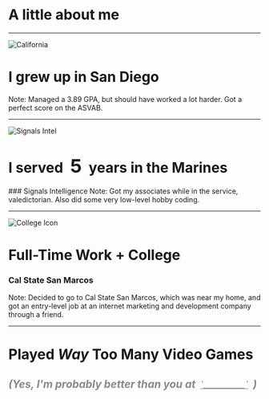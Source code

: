 <!-- .slide: class="" -->
# A little about me

---

<!-- .slide: data-background-transition="fade" -->
![California](https://s3.us-east-2.amazonaws.com/kyle-public/images/california.svg) <!--.element: class="icon" -->
# I grew up in San Diego

Note: Managed a 3.89 GPA, but should have worked a lot harder. Got a perfect score on the ASVAB.

---

<!-- .slide: data-background-transition="fade" -->
![Signals Intel](https://s3.us-east-2.amazonaws.com/kyle-public/images/signals-intel.svg) <!--.element: class="icon" -->
<h1> I served <span style="font-size: 133%; display: inline-block; margin: 0 .2em;">5</span> years in the Marines</h1>
### Signals Intelligence<!--.element: class="subtitle" -->
Note: Got my associates while in the service, valedictorian. Also did some very low-level hobby coding.

---

<!-- .slide: data-background-transition="fade" -->
![College Icon](https://s3.us-east-2.amazonaws.com/kyle-public/images/college.svg) <!--.element: class="icon" -->
# Full-Time Work + College
### Cal State San Marcos <!--.element: class="subtitle" -->
Note: Decided to go to Cal State San Marcos, which was near my home, and got an entry-level job at an internet marketing and development company through a friend.

---

# Played *Way* Too Many Video Games
<h2 style="opacity: 0.5;"><em>(Yes, I'm probably better than you at <small style="display: inline-block; margin: 0 .25em; font-style: italic; text-decoration: underline;">`__________`</small> )</em></h2>
